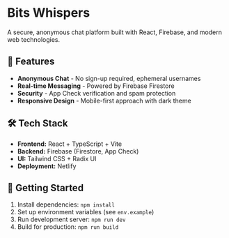 # Bits Whispers

A secure, anonymous chat platform built with React, Firebase, and modern web technologies.

## 🚀 Features

- **Anonymous Chat** - No sign-up required, ephemeral usernames
- **Real-time Messaging** - Powered by Firebase Firestore
- **Security** - App Check verification and spam protection
- **Responsive Design** - Mobile-first approach with dark theme

## 🛠️ Tech Stack

- **Frontend:** React + TypeScript + Vite
- **Backend:** Firebase (Firestore, App Check)
- **UI:** Tailwind CSS + Radix UI
- **Deployment:** Netlify

## 🚀 Getting Started

1. Install dependencies: `npm install`
2. Set up environment variables (see `env.example`)
3. Run development server: `npm run dev`
4. Build for production: `npm run build`
